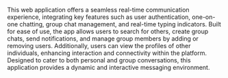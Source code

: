This web application offers a seamless real-time communication experience, integrating key features such as user authentication, one-on-one chatting, group chat management, and real-time typing indicators. Built for ease of use, the app allows users to search for others, create group chats, send notifications, and manage group members by adding or removing users. Additionally, users can view the profiles of other individuals, enhancing interaction and connectivity within the platform. Designed to cater to both personal and group conversations, this application provides a dynamic and interactive messaging environment.
